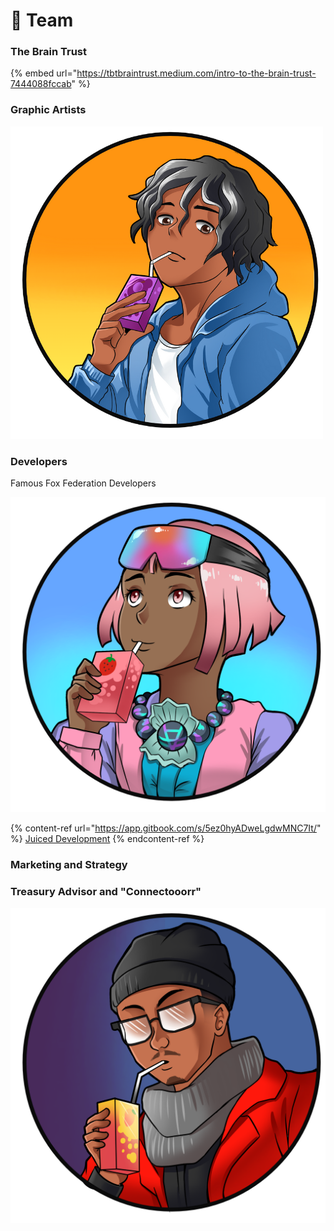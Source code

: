 # 🤝 Team

### The Brain Trust

{% embed url="https://tbtbraintrust.medium.com/intro-to-the-brain-trust-7444088fccab" %}

### Graphic Artists

![](<.gitbook/assets/Untitled design (39).png>)

### Developers

Famous Fox Federation Developers

![](.gitbook/assets/yandre.png)

{% content-ref url="https://app.gitbook.com/s/5ez0hyADweLgdwMNC7It/" %}
[Juiced Development](https://app.gitbook.com/s/5ez0hyADweLgdwMNC7It/)
{% endcontent-ref %}

### Marketing and Strategy

### Treasury Advisor and "Connectooorr"

![](.gitbook/assets/yohan.png)

